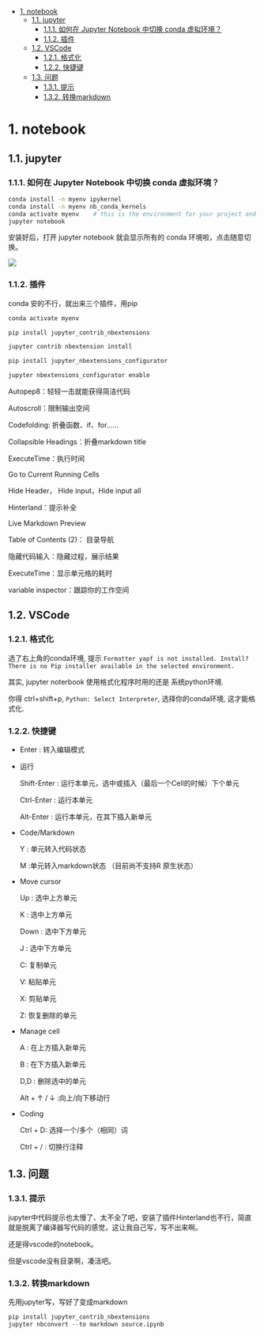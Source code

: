 - [1. notebook](#1-notebook)
  - [1.1. jupyter](#11-jupyter)
    - [1.1.1. 如何在 Jupyter Notebook 中切换 conda 虚拟环境？](#111-如何在-jupyter-notebook-中切换-conda-虚拟环境)
    - [1.1.2. 插件](#112-插件)
  - [1.2. VSCode](#12-vscode)
    - [1.2.1. 格式化](#121-格式化)
    - [1.2.2. 快捷键](#122-快捷键)
  - [1.3. 问题](#13-问题)
    - [1.3.1. 提示](#131-提示)
    - [1.3.2. 转换markdown](#132-转换markdown)

# 1. notebook

## 1.1. jupyter

### 1.1.1. 如何在 Jupyter Notebook 中切换 conda 虚拟环境？
```bash
conda install -n myenv ipykernel
conda install -n myenv nb_conda_kernels
conda activate myenv    # this is the environment for your project and code
jupyter notebook
```

安装好后，打开 jupyter notebook 就会显示所有的 conda 环境啦，点击随意切换。

![](https://img-blog.csdnimg.cn/img_convert/a87689a7f4efa74318f3882edba5b084.png)


### 1.1.2. 插件
conda 安的不行，就出来三个插件，用pip
```bash
conda activate myenv

pip install jupyter_contrib_nbextensions

jupyter contrib nbextension install

pip install jupyter_nbextensions_configurator

jupyter nbextensions_configurator enable
``` 
Autopep8：轻轻一击就能获得简洁代码

Autoscroll：限制输出空间

Codefolding: 折叠函数、if、for……

Collapsible Headings：折叠markdown title

ExecuteTime：执行时间

Go to Current Running Cells

Hide Header， Hide input，Hide input all

Hinterland：提示补全

Live Markdown Preview

Table of Contents (2)： 目录导航

隐藏代码输入：隐藏过程，展示结果

ExecuteTime：显示单元格的耗时

variable inspector：跟踪你的工作空间




## 1.2. VSCode

### 1.2.1. 格式化

选了右上角的conda环境, 提示 `Formatter yapf is not installed. Install?` `There is no Pip installer available in the selected environment.`

其实, jupyter noterbook 使用格式化程序时用的还是 系统python环境. 

你得 ctrl+shift+p, `Python: Select Interpreter`, 选择你的conda环境, 这才能格式化.

### 1.2.2. 快捷键

- Enter : 转入编辑模式

- 运行
  
  Shift-Enter : 运行本单元，选中或插入（最后一个Cell的时候）下个单元
  
  Ctrl-Enter : 运行本单元
  
  Alt-Enter : 运行本单元，在其下插入新单元

- Code/Markdown
  
  Y : 单元转入代码状态
  
  M :单元转入markdown状态 （目前尚不支持R 原生状态）

- Move cursor
  
  Up : 选中上方单元
  
  K : 选中上方单元

  Down : 选中下方单元

  J : 选中下方单元

  C: 复制单元

  V: 粘贴单元

  X: 剪贴单元

  Z: 恢复删除的单元 

- Manage cell

  A : 在上方插入新单元
  
  B : 在下方插入新单元

  D,D : 删除选中的单元

  Alt + ↑ / ↓ :向上/向下移动行

- Coding
  
  Ctrl + D: 选择一个/多个（相同）词

  Ctrl + / : 切换行注释

## 1.3. 问题
### 1.3.1. 提示
jupyter中代码提示也太慢了、太不全了吧，安装了插件Hinterland也不行，简直就是脱离了编译器写代码的感觉，这让我自己写，写不出来啊。

还是得vscode的notebook。

但是vscode没有目录啊，凑活吧。
### 1.3.2. 转换markdown

先用jupyter写，写好了变成markdown
```python
pip install jupyter_contrib_nbextensions
jupyter nbconvert --to markdown source.ipynb
```
